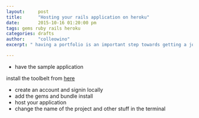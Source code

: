 ```yaml
---
layout:     post
title:      "Hosting your rails application on heroku"
date:       2015-10-16 01:20:00 pm
tags: gems ruby rails heroku 
categories: drafts
author:     "colleowino"
excerpt: " having a portfolio is an important step towards getting a job in software development, Heroku offers a free tier to hobbyist that you can use to host your projects" 

---
```


- have the sample application

install the toolbelt from [here](https://toolbelt.heroku.com/)

- create an account and signin locally
- add the gems and bundle install 
- host your application 
-	change the name of the project and other stuff in the terminal
